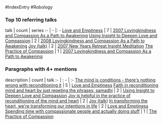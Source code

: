 #IndexEntry #Robology

### Top 10 referring talks
talk | count | series
:- | - |: -
<a data-href="Love and Emptiness" href="Love+and+Emptiness" class="internal-link" target="_blank" rel="noopener">Love and Emptiness</a> | 7 | <a data-href="2007 Lovingkindness and Compassion As a Path to Awakening" href="2007+Lovingkindness+and+Compassion+As+a+Path+to+Awakening" class="internal-link" target="_blank" rel="noopener">2007 Lovingkindness and Compassion As a Path to Awakening</a>
<a data-href="Using Insight to Deepen Love and Compassion" href="Using+Insight+to+Deepen+Love+and+Compassion" class="internal-link" target="_blank" rel="noopener">Using Insight to Deepen Love and Compassion</a> | 2 | <a data-href="2008 Lovingkindness and Compassion As a Path to Awakening" href="2008+Lovingkindness+and+Compassion+As+a+Path+to+Awakening" class="internal-link" target="_blank" rel="noopener">2008 Lovingkindness and Compassion As a Path to Awakening</a>
<a data-href="Joy (talk)" href="Joy+%28talk%29" class="internal-link" target="_blank" rel="noopener">Joy (talk)</a> | 2 | <a data-href="2007 New Years Retreat Insight Meditation" href="2007+New+Years+Retreat+Insight+Meditation" class="internal-link" target="_blank" rel="noopener">2007 New Years Retreat Insight Meditation</a>
<a data-href="The Practice of Compassion" href="The+Practice+of+Compassion" class="internal-link" target="_blank" rel="noopener">The Practice of Compassion</a> | 1 | <a data-href="2007 Lovingkindness and Compassion As a Path to Awakening" href="2007+Lovingkindness+and+Compassion+As+a+Path+to+Awakening" class="internal-link" target="_blank" rel="noopener">2007 Lovingkindness and Compassion As a Path to Awakening</a>

### Paragraphs with 4+ mentions
description | count | talk
:- | : - | :-
<a aria-label-position="top" aria-label="Love and Emptiness > The mind is conditions - theres nothing wrong with reconditioning it" data-href="Love and Emptiness#The mind is conditions - theres nothing wrong with reconditioning it" href="Love+and+Emptiness#The+mind+is+conditions+-+there%27s+nothing+wrong+with+reconditioning+it" class="internal-link" target="_blank" rel="noopener">The mind is conditions - there&#x27;s nothing wrong with reconditioning it</a> | 5 | <a data-href="Love and Emptiness" href="Love+and+Emptiness" class="internal-link" target="_blank" rel="noopener">Love and Emptiness</a>
<a aria-label-position="top" aria-label="Using Insight to Deepen Love and Compassion > Faith in reconditioning mind and heart by just repeting the phrases; samadhi" data-href="Using Insight to Deepen Love and Compassion#Faith in reconditioning mind and heart by just repeting the phrases; samadhi" href="Using+Insight+to+Deepen+Love+and+Compassion#Faith+in+reconditioning+mind+and+heart+by+just+repeting+the+phrases%3B+samadhi" class="internal-link" target="_blank" rel="noopener">Faith in reconditioning mind and heart by just repeting the phrases; samadhi</a> | 2 | <a data-href="Using Insight to Deepen Love and Compassion" href="Using+Insight+to+Deepen+Love+and+Compassion" class="internal-link" target="_blank" rel="noopener">Using Insight to Deepen Love and Compassion</a>
<a aria-label-position="top" aria-label="Joy (talk) > Joy is helpful in the practice of reconditioning of the mind and heart" data-href="Joy (talk)#Joy is helpful in the practice of reconditioning of the mind and heart" href="Joy+%28talk%29#Joy+is+helpful+in+the+practice+of+reconditioning+of+the+mind+and+heart" class="internal-link" target="_blank" rel="noopener">Joy is helpful in the practice of reconditioning of the mind and heart</a> | 2 | <a data-href="Joy (talk)" href="Joy+%28talk%29" class="internal-link" target="_blank" rel="noopener">Joy (talk)</a>
<a aria-label-position="top" aria-label="Love and Emptiness > In transforming the heart were transforming our intentions in life" data-href="Love and Emptiness#In transforming the heart were transforming our intentions in life" href="Love+and+Emptiness#In+transforming+the+heart+we%27re+transforming+our+intentions+in+life" class="internal-link" target="_blank" rel="noopener">In transforming the heart, we&#x27;re transforming our intentions in life</a> | 2 | <a data-href="Love and Emptiness" href="Love+and+Emptiness" class="internal-link" target="_blank" rel="noopener">Love and Emptiness</a>
<a aria-label-position="top" aria-label="The Practice of Compassion > Spending time with compassionate people and actually doing stuff" data-href="The Practice of Compassion#Spending time with compassionate people and actually doing stuff" href="The+Practice+of+Compassion#Spending+time+with+compassionate+people+and+actually+doing+stuff" class="internal-link" target="_blank" rel="noopener">Spending time with compassionate people and actually doing stuff</a> | 1 | <a data-href="The Practice of Compassion" href="The+Practice+of+Compassion" class="internal-link" target="_blank" rel="noopener">The Practice of Compassion</a>


